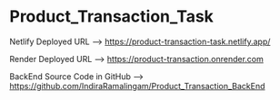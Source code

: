 # Product_Transaction_Task

Netlify Deployed URL --> https://product-transaction-task.netlify.app/

Render Deployed URL --> https://product-transaction.onrender.com

BackEnd Source Code in GitHub --> https://github.com/IndiraRamalingam/Product_Transaction_BackEnd

